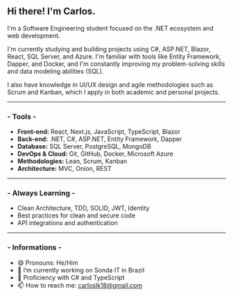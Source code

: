 <h2>Hi there! I'm Carlos.</h2>

I'm a Software Engineering student focused on the .NET ecosystem and web development.

I'm currently studying and building projects using C#, ASP.NET, Blazor, React, SQL Server, and Azure. I'm familiar with tools like Entity Framework, Dapper, and Docker, and I'm constantly improving my problem-solving skills and data modeling abilities (SQL).

I also have knowledge in UI/UX design and agile methodologies such as Scrum and Kanban, which I apply in both academic and personal projects.

<hr>

<h3>- Tools -</h3>

- <b>Front-end:</b> React, Next.js, JavaScript, TypeScript, Blazor
- <b>Back-end:</b> .NET, C#, ASP.NET, Entity Framework, Dapper
- <b>Database:</b> SQL Server, PostgreSQL, MongoDB 
- <b>DevOps & Cloud:</b> Git, GitHub, Docker, Microsoft Azure
- <b>Methodologies:</b> Lean, Scrum, Kanban
- <b>Architecture:</b> MVC, Onion, REST

<hr>



<h3>- Always Learning -</h3>

- Clean Architecture, TDD, SOLID, JWT, Identity
- Best practices for clean and secure code
- API integrations and authentication

<hr>

<h3>- Informations -</h3>

- 😄 </b>Pronouns:</b> He/Him
- 🔭 I’m currently working on Sonda IT in Brazil
- 🌱 Proficiency with C# and TypeScript
- 📫 How to reach me: carloslk18@gmail.com

<!-- <h3>- Stats -</h3>

 ![GitHub Stats](https://github-readme-streak-stats.herokuapp.com/?user=carloslk18&theme=dark&hide_border=true) -->

<!-- <h3>- Contact -</h3>

[![LinkedIn](https://img.shields.io/badge/LinkedIn-0077B5?style=for-the-badge&logo=linkedin&logoColor=white)](https://www.linkedin.com/in/carlosbarbosa-dev/)
[![Matrix](https://img.shields.io/badge/matrix-000000?style=for-the-badge&logo=Matrix&logoColor=white)](https://www.linkedin.com/in/carlosbarbosa-dev/)
[![Gmail](https://img.shields.io/badge/Gmail-D14836?style=for-the-badge&logo=gmail&logoColor=white)](https://www.linkedin.com/in/carlosbarbosa-dev/)
[![Line](https://img.shields.io/badge/Line-00C300?style=for-the-badge&logo=line&logoColor=white)](https://www.linkedin.com/in/carlosbarbosa-dev/) -->
